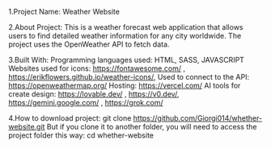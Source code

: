 1.Project Name: Weather Website

2.About Project: This is a weather forecast web application that allows users to find detailed weather information for any city worldwide. The project uses the OpenWeather API to fetch data.

3.Built With:
  Programming languages ​​used: HTML, SASS, JAVASCRIPT  
  Websites used for icons: https://fontawesome.com/ ,  https://erikflowers.github.io/weather-icons/,
  Used to connect to the API: https://openweathermap.org/
  Hosting: https://vercel.com/
  AI tools for create design: https://lovable.dev/ , https://v0.dev/, https://gemini.google.com/ , https://grok.com/

4.How to download project: git clone https://github.com/Giorgi014/whether-website.git
But if you clone it to another folder, you will need to access the project folder this way: cd whether-website
